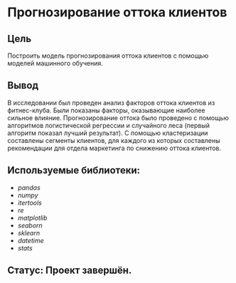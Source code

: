 # Прогнозирование оттока клиентов


## Цель

Построить модель прогнозирования оттока клиентов с помощью моделей машинного обучения.

## Вывод

В исследовании был проведен анализ факторов оттока клиентов из фитнес-клуба. Были показаны факторы, оказывающие наиболее сильное влияние. Прогнозирование оттока было проведено с помощью алгоритмов логистической регрессии и случайного леса (первый алгоритм показал лучший результат). С помощью кластеризации составлены сегменты клиентов, для каждого из которых составлены рекомендации для отдела маркетинга по снижению оттока клиентов. 

## Используемые библиотеки:
- *pandas*
- *numpy*
- *itertools*
- *re*
- *matplotlib*
- *seaborn*
- *sklearn*
- *datetime*
- *stats*

## Статус: Проект завершён.

